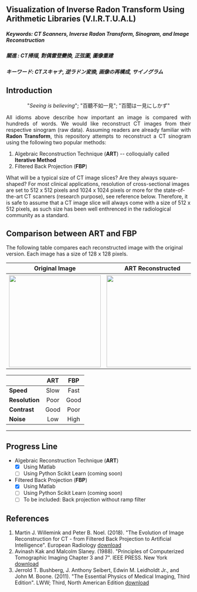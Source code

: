 ## Visualization of Inverse Radon Transform Using Arithmetic Libraries (V.I.R.T.U.A.L) ##

##### Keywords: CT Scanners, Inverse Radon Transform, Sinogram, and Image Reconstruction #####
##### 關進     : CT掃描, 對偶雷登變換, 正弦圖, 圖像重建                                    #####
##### キーワード: CTスキャナ, 逆ラドン変換, 画像の再構成, サイノグラム                       #####

## Introduction ##
<p align="center">"<i>Seeing is believing</i>"; "百聽不如一見"</center>; "百聞は一見にしかず"</p>
<p align="justify">All idioms above describe how important an image is compared with hundreds of words. We would like reconstruct CT images from their respective sinogram (raw data). Assuming readers are already familiar with <b>Radon Transform</b>, this repository attempts to reconstruct a CT sinogram using the following two popular methods:</p>

<ol>
  <li /> Algebraic Reconstruction Technique (<b>ART</b>) -- colloquially called <b>Iterative Method</b> </li>
  <li /> Filtered Back Projection (<b>FBP</b>) </li>
</ol>

What will be a typical size of CT image slices? Are they always square-shaped? For most clinical applications, resolution of cross-sectional images are set to 512 x 512 pixels and 1024 x 1024 pixels or more for the state-of-the-art CT scanners (research purpose), see reference below. Therefore, it is safe to assume that a CT image slice will always come with a size of 512 x 512 pixels, as such size has been well enthrenced in the radiological community as a standard.

## Comparison between ART and FBP ##
The following table compares each reconstructed image with the original version. Each image has a size of 128 x 128 pixels.
<p align="center">
<table>
  <tr>
    <th>Original Image </th>
    <th>ART Reconstructed </th> 
    <th>FBP Reconstructed </th>
  </tr>
  <tr>
    <th> <image src="./reconstructed/shepp_logan_original.png" height="250" width="250"> </th>
    <th> <image src="./reconstructed/shepp_logan_ART.png" height="250" width="250"> </th>
    <th> <image src="./reconstructed/shepp_logan_FBP.png" height="250" width="250"> </th>
  </tr>
</table>
</p>

|   |**ART**|**FBP**|
|:----------|:----------:|:----------:|
| **Speed**      | Slow       | Fast       |
| **Resolution** | Poor       | Good       | 
| **Contrast**   | Good       | Poor       |
| **Noise**      | Low        | High       |

<hr />

## Progress Line ##
* Algebraic Reconstruction Technique (**ART**)
  - [X] Using Matlab
  - [ ] Using Python Scikit Learn (coming soon)
* Filtered Back Projection (**FBP**)
  - [X] Using Matlab
  - [ ] Using Python Scikit Learn (coming soon)
  - [ ] To be included: Back projection without ramp filter

## References ##
1. Martin J. Willemink and Peter B. Noel. (2018). "The Evolution of Image Reconstruction for CT - from Filtered Back Projection to Artificial Intelligence". European Radiology [download](https://doi.org/10.1007/s00330-018-5810-7)
2. Avinash Kak and Malcolm Slaney. (1988). "Principles of Computerized Tomographic Imaging Chapter 3 and 7". IEEE PRESS. New York [download](http://www.mat.uniroma2.it/~picard/SMC/didattica/materiali_did/Anal.Armon./Principles_of_CT_Imaging/Kak&Slaney-CTI-reduced.pdf)
3. Jerrold T. Bushberg, J. Anthony Seibert, Edwin M. Leidholdt Jr., and John M. Boone. (2011). "The Essential Physics of Medical Imaging, Third Edition". LWW; Third, North American Edition [download](https://www.amazon.com/Essential-Physics-Medical-Imaging-Third/dp/0781780578)
